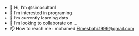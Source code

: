 - 👋 Hi, I’m @simosultan1
- 👀 I’m interested in programing
- 🌱 I’m currently learning data
- 💞️ I’m looking to collaborate on ...
- 📫 How to reach me : mohamed Elmesbahi.1999@gmail.com


<!---
simosultan1/simosultan1 is a ✨ special ✨ repository because its `README.md` (this file) appears on your GitHub profile.
You can click the Preview link to take a look at your changes.
--->
